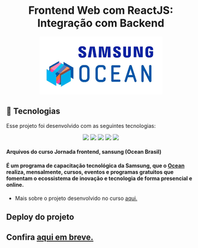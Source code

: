<h1 align="center"> Frontend Web com ReactJS: Integração com Backend </h1>
<p align="center">

 <p align="center">
  <img alt="License" src="./img/../ocean.png">
</p>
  
</p>

## 🚀 Tecnologias

Esse projeto foi desenvolvido com as seguintes tecnologias:

<p align="center">
<img src="https://img.shields.io/badge/JavaScript-323330?style=for-the-badge&logo=javascript&logoColor=F7DF1E">
<img src="https://img.shields.io/badge/Node.js-339933?style=for-the-badge&logo=nodedotjs&logoColor=white"/>
<img src="https://img.shields.io/badge/React-20232A?style=for-the-badge&logo=react&logoColor=61DAFB"/>
<img src="https://img.shields.io/badge/HTML5-E34F26?style=for-the-badge&logo=html5&logoColor=white"/>
  <img src="https://img.shields.io/badge/CSS3-1572B6?style=for-the-badge&logo=css3&logoColor=white"/>
</p>


<h4>Arquivos do curso Jornada frontend, sansung (Ocean Brasil)</h4>

#### É um programa de capacitação tecnológica da Samsung, que o [Ocean](https://oceanbrasil.com) realiza, mensalmente, cursos, eventos e programas gratuitos que fomentam o ecossistema de inovação e tecnologia de forma presencial e online.


- Mais sobre o projeto desenvolvido no curso [aqui.](https://miro.com/app/board/uXjVM158VSo=/?share_link_id=632396607701)


## Deploy do projeto

Confira [aqui em breve.]()
---
<!-- duplicar código:
Alt + Shit + Seta para cima ou para baixo -->

<!-- Alt + Shift + O: Otimizar Imports -->